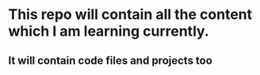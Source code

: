 # This repo will contain all the content which I am learning currently.
## It will contain code files and projects too
